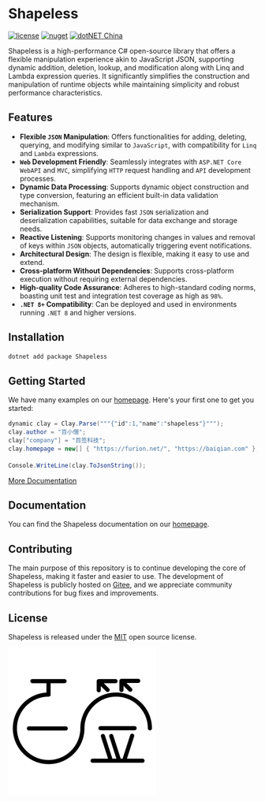# Shapeless

[![license](https://img.shields.io/badge/license-MIT-orange?cacheSeconds=10800)](https://gitee.com/dotnetchina/Shapeless/blob/master/LICENSE) [![nuget](https://img.shields.io/nuget/v/Shapeless.svg?cacheSeconds=10800)](https://www.nuget.org/packages/Shapeless) [![dotNET China](https://img.shields.io/badge/organization-dotNET%20China-yellow?cacheSeconds=10800)](https://gitee.com/dotnetchina)

Shapeless is a high-performance C# open-source library that offers a flexible manipulation experience akin to JavaScript
JSON, supporting dynamic addition, deletion, lookup, and modification along with Linq and Lambda expression queries. It
significantly simplifies the construction and manipulation of runtime objects while maintaining simplicity and robust
performance characteristics.

## Features

- **Flexible `JSON` Manipulation**: Offers functionalities for adding, deleting, querying, and modifying similar to
  `JavaScript`, with compatibility for `Linq` and `Lambda` expressions.
- **`Web` Development Friendly**: Seamlessly integrates with `ASP.NET Core WebAPI` and `MVC`, simplifying `HTTP` request
  handling and `API` development processes.
- **Dynamic Data Processing**: Supports dynamic object construction and type conversion, featuring an efficient built-in
  data validation mechanism.
- **Serialization Support**: Provides fast `JSON` serialization and deserialization capabilities, suitable for data
  exchange and storage needs.
- **Reactive Listening**: Supports monitoring changes in values and removal of keys within `JSON` objects, automatically
  triggering event notifications.
- **Architectural Design**: The design is flexible, making it easy to use and extend.
- **Cross-platform Without Dependencies**: Supports cross-platform execution without requiring external dependencies.
- **High-quality Code Assurance**: Adheres to high-standard coding norms, boasting unit test and integration test
  coverage as high as `98%`.
- **`.NET 8+` Compatibility**: Can be deployed and used in environments running `.NET 8` and higher versions.

## Installation

```powershell
dotnet add package Shapeless
```

## Getting Started

We have many examples on our [homepage](https://furion.net/docs/shapeless/). Here's your first one to get you started:

```cs
dynamic clay = Clay.Parse("""{"id":1,"name":"shapeless"}""");
clay.author = "百小僧";
clay["company"] = "百签科技";
clay.homepage = new[] { "https://furion.net/", "https://baiqian.com" };

Console.WriteLine(clay.ToJsonString());
```

[More Documentation](https://furion.net/docs/shapeless/)

## Documentation

You can find the Shapeless documentation on our [homepage](https://furion.net/docs/shapeless/).

## Contributing

The main purpose of this repository is to continue developing the core of Shapeless, making it faster and easier to use.
The development of Shapeless is publicly hosted on [Gitee](https://gitee.com/dotnetchina/Shapeless), and we appreciate
community contributions for bug fixes and improvements.

## License

Shapeless is released under the [MIT](./LICENSE) open source license.

[![](./assets/baiqian.svg)](https://baiqian.com)